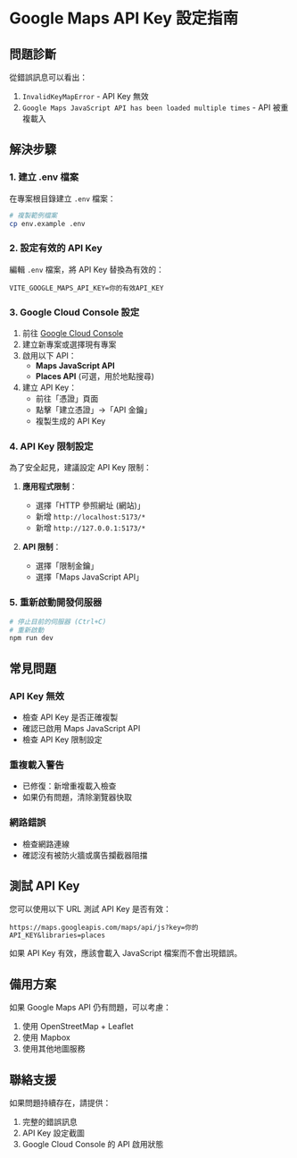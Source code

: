 # Google Maps API Key 設定指南

## 問題診斷

從錯誤訊息可以看出：
1. `InvalidKeyMapError` - API Key 無效
2. `Google Maps JavaScript API has been loaded multiple times` - API 被重複載入

## 解決步驟

### 1. 建立 .env 檔案

在專案根目錄建立 `.env` 檔案：

```bash
# 複製範例檔案
cp env.example .env
```

### 2. 設定有效的 API Key

編輯 `.env` 檔案，將 API Key 替換為有效的：

```
VITE_GOOGLE_MAPS_API_KEY=你的有效API_KEY
```

### 3. Google Cloud Console 設定

1. 前往 [Google Cloud Console](https://console.cloud.google.com/)
2. 建立新專案或選擇現有專案
3. 啟用以下 API：
   - **Maps JavaScript API**
   - **Places API** (可選，用於地點搜尋)
4. 建立 API Key：
   - 前往「憑證」頁面
   - 點擊「建立憑證」→「API 金鑰」
   - 複製生成的 API Key

### 4. API Key 限制設定

為了安全起見，建議設定 API Key 限制：

1. **應用程式限制**：
   - 選擇「HTTP 參照網址 (網站)」
   - 新增 `http://localhost:5173/*`
   - 新增 `http://127.0.0.1:5173/*`

2. **API 限制**：
   - 選擇「限制金鑰」
   - 選擇「Maps JavaScript API」

### 5. 重新啟動開發伺服器

```bash
# 停止目前的伺服器 (Ctrl+C)
# 重新啟動
npm run dev
```

## 常見問題

### API Key 無效
- 檢查 API Key 是否正確複製
- 確認已啟用 Maps JavaScript API
- 檢查 API Key 限制設定

### 重複載入警告
- 已修復：新增重複載入檢查
- 如果仍有問題，清除瀏覽器快取

### 網路錯誤
- 檢查網路連線
- 確認沒有被防火牆或廣告攔截器阻擋

## 測試 API Key

您可以使用以下 URL 測試 API Key 是否有效：

```
https://maps.googleapis.com/maps/api/js?key=你的API_KEY&libraries=places
```

如果 API Key 有效，應該會載入 JavaScript 檔案而不會出現錯誤。

## 備用方案

如果 Google Maps API 仍有問題，可以考慮：

1. 使用 OpenStreetMap + Leaflet
2. 使用 Mapbox
3. 使用其他地圖服務

## 聯絡支援

如果問題持續存在，請提供：
1. 完整的錯誤訊息
2. API Key 設定截圖
3. Google Cloud Console 的 API 啟用狀態
